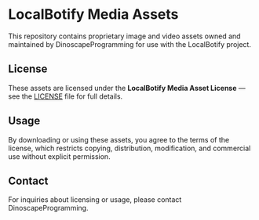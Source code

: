 # LocalBotify Media Assets

This repository contains proprietary image and video assets owned and maintained by DinoscapeProgramming for use with the LocalBotify project.

## License

These assets are licensed under the **LocalBotify Media Asset License** — see the [LICENSE](./LICENSE) file for full details.

## Usage

By downloading or using these assets, you agree to the terms of the license, which restricts copying, distribution, modification, and commercial use without explicit permission.

## Contact

For inquiries about licensing or usage, please contact DinoscapeProgramming.
